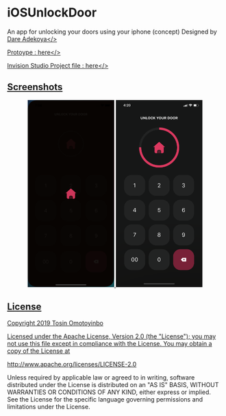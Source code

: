 # iOSUnlockDoor
An app for unlocking your doors using your iphone (concept)
Designed by <a href= "https://twitter.com/dare_adekoya_">Dare Adekoya</>

Protoype : <a href= "https://projects.invisionapp.com/prototype/UNLOCK-DOOR-cjrbw87go01gtsb0139r9o6ev/play/981f843b">here</>

Invision Studio Project file : <a href= "https://www.dropbox.com/s/821c13pp6n8pdtd/UNLOCK%20DOOR.studio?dl=0">here</>


## Screenshots
<div align="center" markdown="1">

<img src="https://github.com/twisstosin/iOSUnlockDoor/blob/master/iOSUnlockDoor/screenshots/ssapp1.png" width="40%"/>
<img src="https://github.com/twisstosin/iOSUnlockDoor/blob/master/iOSUnlockDoor/screenshots/ssdesign2.png" width="40%"/>
</div>

## License

Copyright 2019 Tosin Omotoyinbo

Licensed under the Apache License, Version 2.0 (the "License");
you may not use this file except in compliance with the License.
You may obtain a copy of the License at

http://www.apache.org/licenses/LICENSE-2.0

Unless required by applicable law or agreed to in writing, software
distributed under the License is distributed on an "AS IS" BASIS,
WITHOUT WARRANTIES OR CONDITIONS OF ANY KIND, either express or implied.
See the License for the specific language governing permissions and
limitations under the License.
